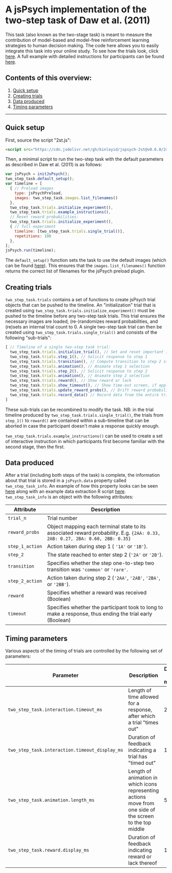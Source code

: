 # A jsPsych implementation of the two-step task of Daw et al. (2011)

This task (also known as the two-stage task) is meant to measure the contribution of model-based and model-free reinforcement learning strategies to human decision making. The code here allows you to easily integrate this task into your online study. To see how the trials look, click [here](https://kinleyid.github.io/rsrch/jspsych-2st/short-example.html). A full example with detailed instructions for participants can be found [here](https://kinleyid.github.io/rsrch/jspsych-2st/full-example.html).

## Contents of this overview:
1. [Quick setup](#quick-setup)
2. [Creating trials](#creating-trials)
3. [Data produced](#data-produced)
4. [Timing parameters](#timing-parameters)
---

## Quick setup

First, source the script "2st.js":

```html
<script src="https://cdn.jsdelivr.net/gh/kinleyid/jspsych-2st@v0.6.0/2st.js"></script>
```

Then, a minimal script to run the two-step task with the default parameters as described in Daw et al. (2011) is as follows:

```javascript
var jsPsych = initJsPsych();
two_step_task.default_setup();
var timeline = [
  { // Preload images
    type: jsPsychPreload,
    images: two_step_task.images.list_filenames()
  },
  two_step_task.trials.initialize_experiment(),
  two_step_task.trials.example_instructions(),
  // Reset reward probabilities:
  two_step_task.trials.initialize_experiment(),
  { // full experiment
    timeline: [two_step_task.trials.single_trial()],
    repetitions: 100
  },
];
jsPsych.run(timeline);
```

The `default_setup()` function sets the task to use the default images (which can be found [here](img/)). This ensures that the `images.list_filenames()` function returns the correct list of filenames for the jsPsych preload plugin.

## Creating trials

`two_step_task.trials` contains a set of functions to create jsPsych trial objects that can be pushed to the timeline. An "initialization" trial that is created using `two_step_task.trials.initialize_experiment()` must be pushed to the timeline before any two-step task trials. This trial ensures the necessary images are loaded, (re-)randomizes reward probabilities, and (re)sets an internal trial count to 0. A single two-step task trial can then be created using `two_step_task.trials.single_trial()` and consists of the following "sub-trials":

```javascript
[ // Timeline of a single two-step task trial:
  two_step_task.trials.initialize_trial(), // Set and reset important info passed between trials
  two_step_task.trials.step_1(), // Solicit response to step 1
  two_step_task.trials.transition(), // Compute transition to step 2 state
  two_step_task.trials.animation(), // Animate step 1 selection
  two_step_task.trials.step_2(), // Solicit response to step 2
  two_step_task.trials.animation(), // Animate step 2 selection
  two_step_task.trials.reward(), // Show reward or lack
  two_step_task.trials.show_timeout(), // Show time-out screen, if applicable
  two_step_task.trials.update_reward_probs(), // Drift reward probabilities
  two_step_task.trials.record_data() // Record data from the entire trial
]
```

These sub-trials can be recombined to modify the task. NB: in the trial timeline produced by `two_step_task.trials.single_trial()`, the trials from `step_1()` to `reward()` are contained within a sub-timeline that can be aborted in case the participant doesn't make a response quickly enough.

`two_step_task.trials.example_instructions()` can be used to create a set of interactive instruction in which participants first become familiar with the second stage, then the first.

## Data produced

After a trial (including both steps of the task) is complete, the information about that trial is stored in a `jsPsych.data` property called `two_step_task_info`. An example of how this property looks can be seen [here](example-data/data.csv) along with an example data extraction R script [here](example-data/extract-data.R). `two_step_task_info` is an object with the following attributes:

| Attribute | Description |
| --- | --- |
| `trial_n` | Trial number |
| `reward_probs` | Object mapping each terminal state to its associated reward probability. E.g. `{2AA: 0.33, 2AB: 0.27, 2BA: 0.60, 2BB: 0.35}` |
| `step_1_action` | Action taken during step 1 ( `'1A'` or  `'1B'`). |
| `step_2` | The state reached to enter step 2 (`'2A'` or `'2B'`). |
| `transition` | Specifies whether the step one-to-step two transition was `'common'` or `'rare'`. |
| `step_2_action` | Action taken during step 2 (`'2AA'`, `'2AB'`, `'2BA'`, or `'2BB'`). |
| `reward` | Specifies whether a reward was received (Boolean)
| `timeout` | Specifies whether the participant took to long to make a response, thus ending the trial early (Boolean) |

## Timing parameters

Various aspects of the timing of trials are controlled by the following set of parameters:

| Parameter | Description | Default value (in milliseconds) |
|------|------|------|
| `two_step_task.interaction.timeout_ms` | Length of time allowed for a response, after which a trial "times out" | 2000 |
| `two_step_task.interaction.timeout_display_ms` | Duration of feedback indicating a trial has "timed out" | 1000 |
| `two_step_task.animation.length_ms` | Length of animation in which icons representing actions move from one side of the screen to the top middle | 500 |
| `two_step_task.reward.display_ms` | Duration of feedback indicating reward or lack thereof | 1000 |
